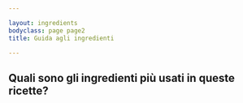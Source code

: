```yaml
---

layout: ingredients
bodyclass: page page2
title: Guida agli ingredienti

---
```

## Quali sono gli ingredienti più usati in queste ricette?